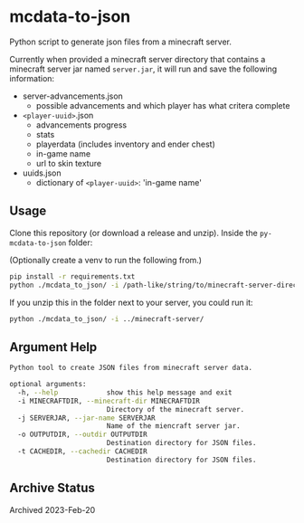 # mcdata-to-json

Python script to generate json files from a minecraft server.

Currently when provided a minecraft server directory that contains a minecraft server jar named `server.jar`, it will run and save the following information:

- server-advancements.json
  - possible advancements and which player has what critera complete
- `<player-uuid>`.json
  - advancements progress
  - stats
  - playerdata (includes inventory and ender chest)
  - in-game name
  - url to skin texture
- uuids.json
  - dictionary of `<player-uuid>`: 'in-game name'

## Usage

Clone this repository (or download a release and unzip). Inside the `py-mcdata-to-json` folder:

(Optionally create a venv to run the following from.)

```bash
pip install -r requirements.txt
python ./mcdata_to_json/ -i /path-like/string/to/minecraft-server-directory
```

If you unzip this in the folder next to your server, you could run it:

```bash
python ./mcdata_to_json/ -i ../minecraft-server/
```

## Argument Help

```bash
Python tool to create JSON files from minecraft server data.

optional arguments:
  -h, --help            show this help message and exit
  -i MINECRAFTDIR, --minecraft-dir MINECRAFTDIR
                        Directory of the minecraft server.
  -j SERVERJAR, --jar-name SERVERJAR
                        Name of the miencraft server jar.
  -o OUTPUTDIR, --outdir OUTPUTDIR
                        Destination directory for JSON files.
  -t CACHEDIR, --cachedir CACHEDIR
                        Destination directory for JSON files.
```


## Archive Status

Archived 2023-Feb-20 
